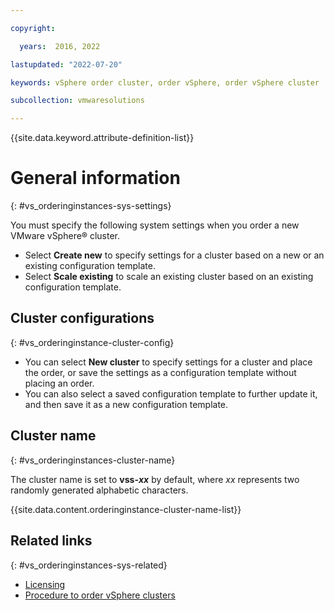 ```yaml
---

copyright:

  years:  2016, 2022

lastupdated: "2022-07-20"

keywords: vSphere order cluster, order vSphere, order vSphere cluster

subcollection: vmwaresolutions

---
```


{{site.data.keyword.attribute-definition-list}}

# General information
{: #vs_orderinginstances-sys-settings}

You must specify the following system settings when you order a new VMware vSphere® cluster.

* Select **Create new** to specify settings for a cluster based on a new or an existing configuration template.
* Select **Scale existing** to scale an existing cluster based on an existing configuration template.

## Cluster configurations
{: #vs_orderinginstance-cluster-config}

* You can select **New cluster** to specify settings for a cluster and place the order, or save the settings as a configuration template without placing an order.
* You can also select a saved configuration template to further update it, and then save it as a new configuration template.

## Cluster name
{: #vs_orderinginstances-cluster-name}

The cluster name is set to **vss-_xx_** by default, where _xx_ represents two randomly generated alphabetic characters.

{{site.data.content.orderinginstance-cluster-name-list}}

## Related links
{: #vs_orderinginstances-sys-related}

* [Licensing](/docs/vmwaresolutions?topic=vmwaresolutions-vs_orderinginstances-licensing-settings)
* [Procedure to order vSphere clusters](/docs/vmwaresolutions?topic=vmwaresolutions-vs_orderinginstances-procedure#vs_orderinginstances-procedure-related)
